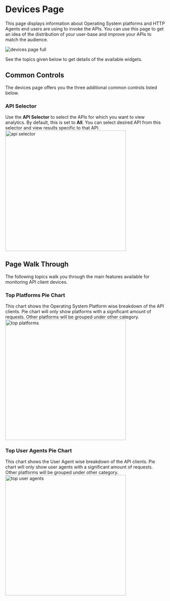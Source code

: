 # Devices Page

This page displays information about Operating System platforms and HTTP Agents end users are using to invoke the APIs. You can use
 this page to get an idea of the distribution of your user-base and improve your APIs to match the audience.

![devices page full]({{base_path}}/assets/img/observe/devices/devices-page-full.png)

See the topics given below to get details of the available widgets.

## Common Controls

The devices page offers you the three additional common controls listed below.

### API Selector
Use the **API Selector** to select the APIs for which you want to view analytics. By default, this is set to **All**. You can select desired API from this selector and view results specific to that API.
<img src="{{base_path}}/assets/img/observe/devices/api-selector.png" title="api selector" width="380"/>

## Page Walk Through
The following topics walk you through the main features available for monitoring API client devices.

### Top Platforms Pie Chart
This chart shows the Operating System Platform wise breakdown of the API clients. Pie chart will only show platforms with a significant amount of requests. Other platforms will be grouped under other category.
<img src="{{base_path}}/assets/img/observe/devices/top-platforms.png" title="top platforms" width="380"/>

### Top User Agents Pie Chart
This chart shows the User Agent wise breakdown of the API clients. Pie chart will only show user agents with a significant amount of requests. Other platforms will be grouped under other category.
<img src="{{base_path}}/assets/img/observe/devices/top-user-agents.png" title="top user agents" width="380"/>